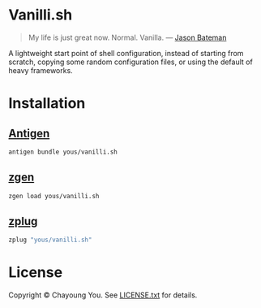 # Vanilli.sh

> My life is just great now. Normal. Vanilla. — [Jason Bateman](https://en.wikipedia.org/wiki/Jason_Bateman)

A lightweight start point of shell configuration, instead of starting from
scratch, copying some random configuration files, or using the default of heavy
frameworks.

# Installation

## [Antigen](https://github.com/zsh-users/antigen)

``` zsh
antigen bundle yous/vanilli.sh
```

## [zgen](https://github.com/tarjoilija/zgen)

``` zsh
zgen load yous/vanilli.sh
```

## [zplug](https://github.com/b4b4r07/zplug)

``` zsh
zplug "yous/vanilli.sh"
```

# License

Copyright © Chayoung You. See [LICENSE.txt](LICENSE.txt) for details.
